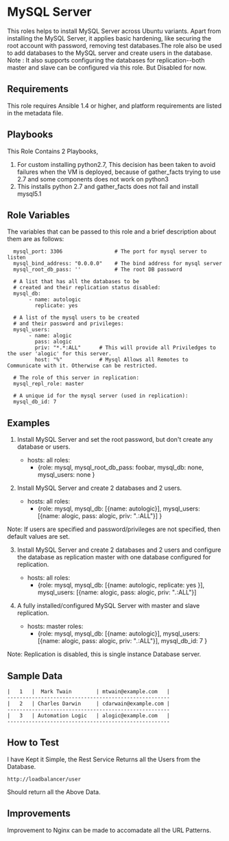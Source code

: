 MySQL Server
============

This roles helps to install MySQL Server across Ubuntu variants. Apart from installing the MySQL Server, it applies basic hardening, like
securing the root account with password, removing test databases.The role also be used to add databases to the MySQL server and 
create users in the database. 
Note : It also supports configuring the databases for replication--both master and slave can be configured via this role.
       But Disabled for now.

Requirements
------------

This role requires Ansible 1.4 or higher, and platform requirements are listed in the metadata file.

Playbooks
---------
This Role Contains 2 Playbooks,

1) For custom installing python2.7, This decision has been taken to avoid failures when the VM is deployed, 
   because of gather_facts trying to use 2.7 and some components does not work on python3
2) This installs python 2.7 and gather_facts does not fail and install mysql5.1


Role Variables
--------------

The variables that can be passed to this role and a brief description about them are as follows:

      mysql_port: 3306                 # The port for mysql server to listen
      mysql_bind_address: "0.0.0.0"    # The bind address for mysql server
      mysql_root_db_pass: ''           # The root DB password

      # A list that has all the databases to be
      # created and their replication status disabled:
      mysql_db:                                 
           - name: autologic
             replicate: yes

      # A list of the mysql users to be created
      # and their password and privileges:
      mysql_users:                              
           - name: alogic
             pass: alogic
             priv: "*.*:ALL"      # This will provide all Priviledges to the user 'alogic' for this server.
             host: "%"            # Mysql Allows all Remotes to Communicate with it. Otherwise can be restricted.

      # The role of this server in replication:
      mysql_repl_role: master

      # A unique id for the mysql server (used in replication):
      mysql_db_id: 7

Examples
--------

1) Install MySQL Server and set the root password, but don't create any
database or users.

      - hosts: all
        roles:
        - {role: mysql, mysql_root_db_pass: foobar, mysql_db: none, mysql_users: none }

2) Install MySQL Server and create 2 databases and 2 users.

      - hosts: all
        roles:
         - {role: mysql, mysql_db: [{name: autologic}],
            mysql_users: [{name: alogic, pass: alogic, priv: "*.*:ALL"}] }

Note: If users are specified and password/privileges are not specified, then
default values are set.

3) Install MySQL Server and create 2 databases and 2 users and configure the
database as replication master with one database configured for replication.

      - hosts: all
        roles:
         - {role: mysql, mysql_db: [{name: autologic, replicate: yes }], 
                         mysql_users: [{name: alogic, pass: alogic, priv: "*.*:ALL"}]

4) A fully installed/configured MySQL Server with master and slave
replication.

      - hosts: master
        roles:
         - {role: mysql, mysql_db: [{name: autologic}],
                         mysql_users: [{name: alogic, pass: alogic, priv: "*.*:ALL"}],
                         mysql_db_id: 7 }

Note: Replication is disabled, this is single instance Database server.

Sample Data
------------------------------

```-----------------------------------------------------
|   1   |  Mark Twain        | mtwain@example.com   |
-----------------------------------------------------
|   2   | Charles Darwin     | cdarwain@example.com |
-----------------------------------------------------
|   3   | Automation Logic   | alogic@example.com   |
-----------------------------------------------------
```

How to Test
-------------------------
I have Kept it Simple, the Rest Service Returns all the Users from the Database.

`http://loadbalancer/user`

Should return all the Above Data.

Improvements 
-------------
Improvement to Nginx can be made to accomadate all the URL Patterns.
